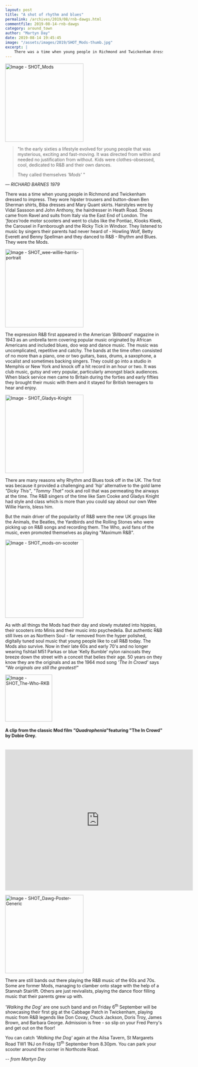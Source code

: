 ```yaml
---
layout: post
title: "A shot of rhythm and blues"
permalink: /archives/2019/08/rnb-dawgs.html
commentfile: 2019-08-14-rnb-dawgs
category: around_town
author: "Martyn Day"
date: 2019-08-14 19:45:45
image: "/assets/images/2019/SHOT_Mods-thumb.jpg"
excerpt: |
    There was a time when young people in Richmond and Twickenham dressed to impress. They wore hipster trousers and button-down Ben Sherman shirts, Biba dresses and Mary Quant skirts. Hairstyles were by Vidal Sassoon and John Anthony, the hairdresser in Heath Road. Shoes came from Ravel and suits from Italy via the East End of London. The <em>'faces'</em>rode motor scooters and went to clubs like the Pontiac, Klooks Kleek, the Carousel in Farnborough and the Ricky Tick in Windsor.
---
```


<a href="/assets/images/2019/SHOT_Mods.jpg" title="Click for a larger image"><img src="/assets/images/2019/SHOT_Mods-thumb.jpg" width="250" alt="Image - SHOT_Mods"  class="photo right"/></a>

> "In the early sixties a lifestyle evolved for young people that was mysterious, exciting and fast-moving. It was directed from within and needed no justification from without. Kids were clothes-obsessed, cool, dedicated to R&B and their own dances.
>
> They called themselves <em>'Mods'</em> "

<cite>&mdash; RICHARD BARNES 1979</cite>

There was a time when young people in Richmond and Twickenham dressed to impress. They wore hipster trousers and button-down Ben Sherman shirts, Biba dresses and Mary Quant skirts. Hairstyles were by Vidal Sassoon and John Anthony, the hairdresser in Heath Road. Shoes came from Ravel and suits from Italy via the East End of London. The <em>'faces'</em>rode motor scooters and went to clubs like the Pontiac, Klooks Kleek, the Carousel in Farnborough and the Ricky Tick in Windsor.  They listened to music by singers their parents had never heard of - Howling Wolf, Betty Everett and Benny Spellman and they danced to R&B - Rhythm and Blues. They were the Mods.

<a href="/assets/images/2019/SHOT_wee-willie-harris-portrait.jpg" title="Click for a larger image"><img src="/assets/images/2019/SHOT_wee-willie-harris-portrait-thumb.jpg" width="250" alt="Image - SHOT_wee-willie-harris-portrait"  class="photo right"/></a>

The expression R&B first appeared in the American <em>'Billboard'</em> magazine in 1943 as an umbrella term covering popular music originated by African Americans and included blues, doo wop and dance music. The music was uncomplicated, repetitive and catchy. The bands at the time often consisted of no more than a piano, one or two guitars, bass, drums, a saxophone, a vocalist and sometimes backing singers. They could go into a studio in Memphis or New York and knock off a hit record in an hour or two. It was club music, gutsy and very popular, particularly amongst black audiences. When black service men came to Britain during the forties and early fifties they brought their music with them and it stayed for British teenagers to hear and enjoy.

<a href="/assets/images/2019/SHOT_Gladys-Knight.jpg" title="Click for a larger image"><img src="/assets/images/2019/SHOT_Gladys-Knight-thumb.jpg" width="250" alt="Image - SHOT_Gladys-Knight"  class="photo right"/></a>

There are many reasons why Rhythm and Blues took off in the UK. The first was because it provided a challenging and <em>'hip'</em> alternative to the gold lame <em>"Dicky This"</em>, <em>"Tommy That"</em> rock and roll that was permeating the airways at the time. The R&B singers of the time like Sam Cooke and Gladys Knight had style and class which is more than you could say about our own Wee Willie Harris, bless him.

But the main driver of the popularity of R&B were the new UK groups like the Animals, the Beatles, the Yardbirds and the Rolling Stones who were picking up on R&B songs and recording them. The Who, avid fans of the music, even promoted themselves as playing "Maximum R&B".

<a href="/assets/images/2019/SHOT_mods-on-scooter.jpg" title="Click for a larger image"><img src="/assets/images/2019/SHOT_mods-on-scooter-thumb.jpg" width="250" alt="Image - SHOT_mods-on-scooter"  class="photo right"/></a>

As with all things the Mods had their day and slowly mutated into hippies, their scooters into Minis and their music into psychedelia. But authentic R&B still lives on as Northern Soul - far removed from the hyper polished, digitally tuned soul music that young people like to call R&B today. The Mods also survive. Now in their late 60s and early 70's and no longer wearing fishtail M51 Parkas or blue 'Kelly Bumble' nylon raincoats they breeze down the street with a conceit that belies their age. 50 years on they know they are the originals and as the 1964 mod song <em>'The In Crowd'</em> says <em>"We originals are still the greatest!"</em>

<div class="box" markdown="1">

<a href="/assets/images/2019/SHOT_The-Who-RKB.jpg" title="Click for a larger image"><img src="/assets/images/2019/SHOT_The-Who-RKB-thumb.jpg" width="150" alt="Image - SHOT_The-Who-RKB"  class="photo left"/></a>

#### A clip from the classic Mod film <em>"Quadrophenia</em>"featuring "The In Crowd" by Dobie Grey.

<br class="u-clearfix" />

<iframe width="600" height="450" src="https://www.youtube-nocookie.com/embed/-Uv2wFPGJ4Y?rel=0" frameborder="0" allowfullscreen></iframe>

</div>

<div class="box" markdown="1">

<a href="/assets/images/2019/SHOT_Dawg-Poster-Generic.jpg" title="Click for a larger image"><img src="/assets/images/2019/SHOT_Dawg-Poster-Generic-thumb.jpg" width="250" alt="Image - SHOT_Dawg-Poster-Generic"  class="photo left"/></a>

There are still bands out there playing the R&B music of the 60s and 70s. Some are former Mods, managing to clamber onto stage with the help of a Stannah Stairlift. Others are just revivalists, playing the dance floor filling music that their parents grew up with.

<em>'Walking the Dog'</em> are one such band and on Friday 6<sup>th</sup> September will be showcasing their first gig at the Cabbage Patch in Twickenham, playing music from R&B legends like Don Covay, Chuck Jackson, Doris Troy, James Brown, and Barbara George. Admission is free - so slip on your Fred Perry's and get out on the floor!

You can catch <em>'Walking the Dog'</em> again at the Ailsa Tavern, St Margarets Road TW1 1NJ on Friday 13<sup>th</sup> September from 8.30pm. You can park your scooter around the corner in Northcote Road.
</div>

<cite>-- from Martyn Day</cite>
